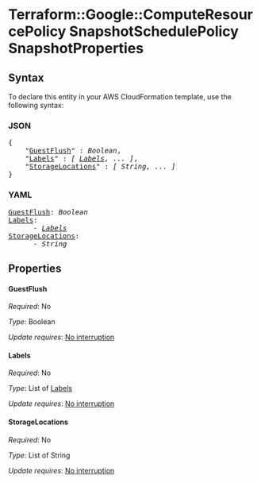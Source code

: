 # Terraform::Google::ComputeResourcePolicy SnapshotSchedulePolicy SnapshotProperties

## Syntax

To declare this entity in your AWS CloudFormation template, use the following syntax:

### JSON

<pre>
{
    "<a href="#guestflush" title="GuestFlush">GuestFlush</a>" : <i>Boolean</i>,
    "<a href="#labels" title="Labels">Labels</a>" : <i>[ <a href="snapshotschedulepolicy-snapshotproperties-labels.md">Labels</a>, ... ]</i>,
    "<a href="#storagelocations" title="StorageLocations">StorageLocations</a>" : <i>[ String, ... ]</i>
}
</pre>

### YAML

<pre>
<a href="#guestflush" title="GuestFlush">GuestFlush</a>: <i>Boolean</i>
<a href="#labels" title="Labels">Labels</a>: <i>
      - <a href="snapshotschedulepolicy-snapshotproperties-labels.md">Labels</a></i>
<a href="#storagelocations" title="StorageLocations">StorageLocations</a>: <i>
      - String</i>
</pre>

## Properties

#### GuestFlush

_Required_: No

_Type_: Boolean

_Update requires_: [No interruption](https://docs.aws.amazon.com/AWSCloudFormation/latest/UserGuide/using-cfn-updating-stacks-update-behaviors.html#update-no-interrupt)

#### Labels

_Required_: No

_Type_: List of <a href="snapshotschedulepolicy-snapshotproperties-labels.md">Labels</a>

_Update requires_: [No interruption](https://docs.aws.amazon.com/AWSCloudFormation/latest/UserGuide/using-cfn-updating-stacks-update-behaviors.html#update-no-interrupt)

#### StorageLocations

_Required_: No

_Type_: List of String

_Update requires_: [No interruption](https://docs.aws.amazon.com/AWSCloudFormation/latest/UserGuide/using-cfn-updating-stacks-update-behaviors.html#update-no-interrupt)

